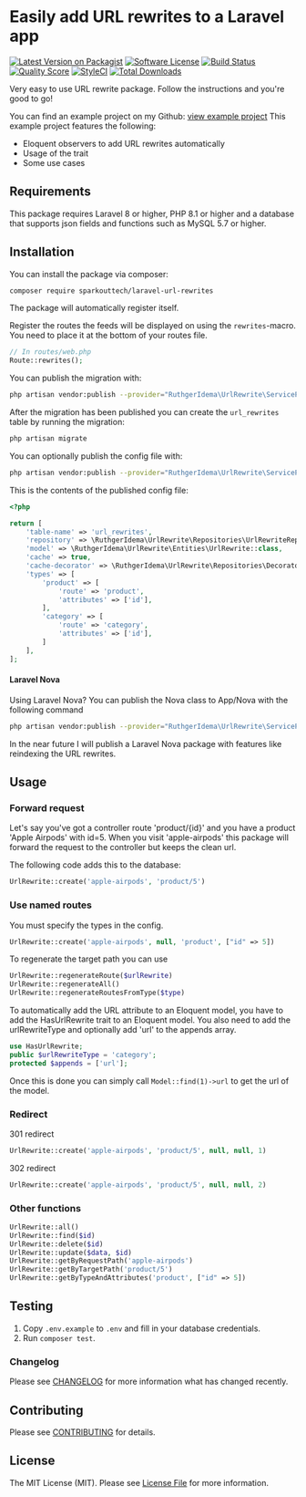 # Easily add URL rewrites to a Laravel app
[![Latest Version on Packagist](https://img.shields.io/packagist/v/ruthgeridema/laravel-url-rewrites.svg?style=flat-square)](https://packagist.org/packages/ruthgeridema/laravel-url-rewrites)
[![Software License](https://img.shields.io/badge/license-MIT-brightgreen.svg?style=flat-square)](LICENSE.md)
[![Build Status](https://travis-ci.org/ruthgeridema/laravel-url-rewrites.svg?branch=master)](https://travis-ci.org/ruthgeridema/laravel-url-rewrites)
[![Quality Score](https://img.shields.io/scrutinizer/g/ruthgeridema/laravel-url-rewrites.svg?style=flat-square)](https://scrutinizer-ci.com/g/ruthgeridema/laravel-url-rewrites)
[![StyleCI](https://styleci.io/repos/174381685/shield?branch=master)](https://styleci.io/repos/174381685)
[![Total Downloads](https://img.shields.io/packagist/dt/ruthgeridema/laravel-url-rewrites.svg?style=flat-square)](https://packagist.org/packages/ruthgeridema/laravel-url-rewrites)

Very easy to use URL rewrite package. Follow the instructions and you're good to go!

You can find an example project on my Github: [view example project](https://github.com/ruthgeridema/laravel-url-rewrites-example)
This example project features the following:
- Eloquent observers to add URL rewrites automatically
- Usage of the trait
- Some use cases

## Requirements

This package requires Laravel 8 or higher, PHP 8.1 or higher and a database that supports json fields and functions such as MySQL 5.7 or higher.

## Installation

You can install the package via composer:

``` bash
composer require sparkouttech/laravel-url-rewrites
```

The package will automatically register itself.

Register the routes the feeds will be displayed on using the `rewrites`-macro.
You need to place it at the bottom of your routes file.

```php
// In routes/web.php
Route::rewrites();
```

You can publish the migration with:

```bash
php artisan vendor:publish --provider="RuthgerIdema\UrlRewrite\ServiceProvider" --tag="migrations"
```

After the migration has been published you can create the `url_rewrites` table by running the migration:

```bash
php artisan migrate
```

You can optionally publish the config file with:

```bash
php artisan vendor:publish --provider="RuthgerIdema\UrlRewrite\ServiceProvider" --tag="config"
```

This is the contents of the published config file:

```php
<?php

return [
    'table-name' => 'url_rewrites',
    'repository' => \RuthgerIdema\UrlRewrite\Repositories\UrlRewriteRepository::class,
    'model' => \RuthgerIdema\UrlRewrite\Entities\UrlRewrite::class,
    'cache' => true,
    'cache-decorator' => \RuthgerIdema\UrlRewrite\Repositories\Decorators\CachingUrlRewriteRepository::class,
    'types' => [
        'product' => [
            'route' => 'product',
            'attributes' => ['id'],
        ],
        'category' => [
            'route' => 'category',
            'attributes' => ['id'],
        ]
    ],
];
```
#### Laravel Nova
Using Laravel Nova? You can publish the Nova class to App/Nova with the following command

```bash
php artisan vendor:publish --provider="RuthgerIdema\UrlRewrite\ServiceProvider" --tag="nova"
```

In the near future I will publish a Laravel Nova package with features like reindexing the URL rewrites.
## Usage

### Forward request

Let's say you've got a controller route 'product/{id}' and you have a product 'Apple Airpods' with id=5.
When you visit 'apple-airpods' this package will forward the request to the controller but keeps the clean url.

The following code adds this to the database:
```php
UrlRewrite::create('apple-airpods', 'product/5')
```

### Use named routes
You must specify the types in the config.
```php
UrlRewrite::create('apple-airpods', null, 'product', ["id" => 5])
```

To regenerate the target path you can use
```php
UrlRewrite::regenerateRoute($urlRewrite)
UrlRewrite::regenerateAll()
UrlRewrite::regenerateRoutesFromType($type)
```

To automatically add the URL attribute to an Eloquent model, you have to add the HasUrlRewrite trait to an Eloquent model.
You also need to add the urlRewriteType and optionally add 'url' to the appends array.

```php
use HasUrlRewrite;
public $urlRewriteType = 'category';
protected $appends = ['url'];
```

Once this is done you can simply call `Model::find(1)->url` to get the url of the model.

### Redirect

301 redirect
```php
UrlRewrite::create('apple-airpods', 'product/5', null, null, 1)
```
302 redirect
```php
UrlRewrite::create('apple-airpods', 'product/5', null, null, 2)
```

### Other functions
```php
UrlRewrite::all()
UrlRewrite::find($id)
UrlRewrite::delete($id)
UrlRewrite::update($data, $id)
UrlRewrite::getByRequestPath('apple-airpods')
UrlRewrite::getByTargetPath('product/5')
UrlRewrite::getByTypeAndAttributes('product', ["id" => 5])
```

## Testing

1. Copy `.env.example` to `.env` and fill in your database credentials.
2. Run `composer test`.

### Changelog

Please see [CHANGELOG](CHANGELOG.md) for more information what has changed recently.

## Contributing

Please see [CONTRIBUTING](CONTRIBUTING.md) for details.

## License

The MIT License (MIT). Please see [License File](LICENSE.md) for more information.


